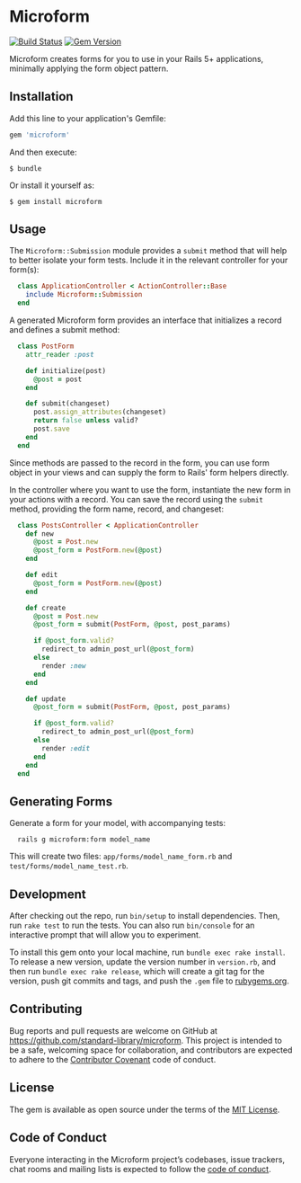 # Microform

[![Build Status](https://travis-ci.org/standard-library/microform.svg?branch=master)](https://travis-ci.org/standard-library/microform)
[![Gem Version](https://badge.fury.io/rb/microform.svg)](https://badge.fury.io/rb/microform)

Microform creates forms for you to use in your Rails 5+ applications, minimally applying the form object pattern.

## Installation

Add this line to your application's Gemfile:

```ruby
gem 'microform'
```

And then execute:

    $ bundle

Or install it yourself as:

    $ gem install microform

## Usage

 The `Microform::Submission` module provides a `submit` method that will help to better isolate your form tests. Include it in the relevant controller for your form(s):

```ruby
  class ApplicationController < ActionController::Base
    include Microform::Submission
  end
```

A generated Microform form provides an interface that initializes a record and defines a submit method:


```ruby
  class PostForm
    attr_reader :post

    def initialize(post)
      @post = post
    end

    def submit(changeset)
      post.assign_attributes(changeset)
      return false unless valid?
      post.save
    end
  end
  ```

Since methods are passed to the record in the form, you can use form object in your views and can supply the form to Rails' form helpers directly.

In the controller where you want to use the form, instantiate the new form in your actions with a record. You can save the record using the `submit` method, providing the form name, record, and changeset:

```ruby
  class PostsController < ApplicationController
    def new
      @post = Post.new
      @post_form = PostForm.new(@post)
    end

    def edit
      @post_form = PostForm.new(@post)
    end

    def create
      @post = Post.new
      @post_form = submit(PostForm, @post, post_params)

      if @post_form.valid?
        redirect_to admin_post_url(@post_form)
      else
        render :new
      end
    end

    def update
      @post_form = submit(PostForm, @post, post_params)

      if @post_form.valid?
        redirect_to admin_post_url(@post_form)
      else
        render :edit
      end
    end
  end
```

## Generating Forms

Generate a form for your model, with accompanying tests:

```
  rails g microform:form model_name
```

This will create two files: `app/forms/model_name_form.rb` and `test/forms/model_name_test.rb`.

## Development

After checking out the repo, run `bin/setup` to install dependencies. Then, run `rake test` to run the tests. You can also run `bin/console` for an interactive prompt that will allow you to experiment.

To install this gem onto your local machine, run `bundle exec rake install`. To release a new version, update the version number in `version.rb`, and then run `bundle exec rake release`, which will create a git tag for the version, push git commits and tags, and push the `.gem` file to [rubygems.org](https://rubygems.org).

## Contributing

Bug reports and pull requests are welcome on GitHub at https://github.com/standard-library/microform. This project is intended to be a safe, welcoming space for collaboration, and contributors are expected to adhere to the [Contributor Covenant](http://contributor-covenant.org) code of conduct.

## License

The gem is available as open source under the terms of the [MIT License](http://opensource.org/licenses/MIT).

## Code of Conduct

Everyone interacting in the Microform project’s codebases, issue trackers, chat rooms and mailing lists is expected to follow the [code of conduct](https://github.com/[USERNAME]/microform/blob/master/CODE_OF_CONDUCT.md).
